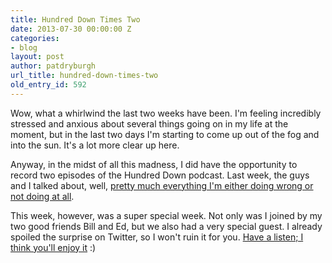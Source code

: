 ```yaml
---
title: Hundred Down Times Two
date: 2013-07-30 00:00:00 Z
categories:
- blog
layout: post
author: patdryburgh
url_title: hundred-down-times-two
old_entry_id: 592
---
```


Wow, what a whirlwind the last two weeks have been. I'm feeling incredibly stressed and anxious about several things going on in my life at the moment, but in the last two days I'm starting to come up out of the fog and into the sun. It's a lot more clear up here.

Anyway, in the midst of all this madness, I did have the opportunity to record two episodes of the Hundred Down podcast. Last week, the guys and I talked about, well, [pretty much everything I'm either doing wrong or not doing at all][1].

This week, however, was a super special week. Not only was I joined by my two good friends Bill and Ed, but we also had a very special guest. I already spoiled the surprise on Twitter, so I won't ruin it for you. [Have a listen; I think you'll enjoy it][2] :)

[1]: http://hundreddown.net/show/24
[2]: http://hundreddown.net/show/25